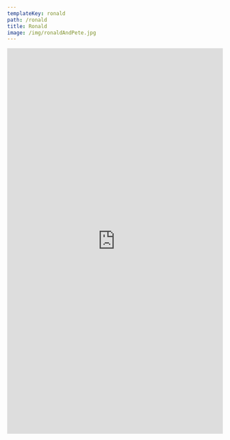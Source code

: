```yaml
---
templateKey: ronald
path: /ronald
title: Ronald
image: /img/ronaldAndPete.jpg
---
```

<div style="--aspect-ratio: 16/9;">
<iframe src="https://player.vimeo.com/video/525393017" width="100%" height="900" frameborder="0" allow="autoplay; fullscreen" ><iframe>
</div>
<h3 style="text-align: center; font-weight: bold;">Stand with us, <a href="/join">join the conversation.</a> </br></h3>


